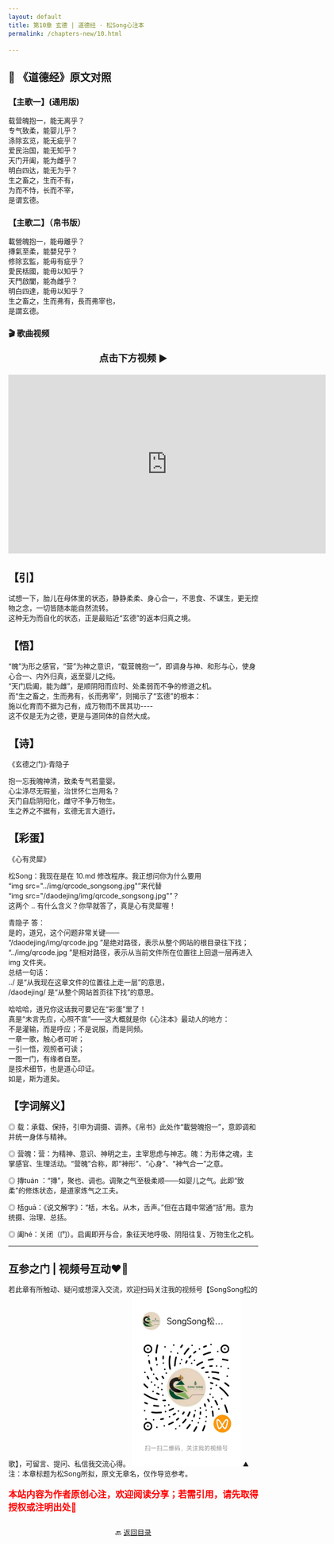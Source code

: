 ```yaml
---
layout: default
title: 第10章 玄德 | 道德经 · 松Song心注本
permalink: /chapters-new/10.html

---
```


## 📜 《道德经》原文对照
### 【主歌一】(通用版) 
载营魄抱一，能无离乎？<br>
专气致柔，能婴儿乎？<br>
涤除玄览，能无疵乎？<br>
爱民治国，能无知乎？<br>
天门开阖，能为雌乎？<br>
明白四达，能无为乎？<br>
生之畜之，生而不有，<br>
为而不恃，长而不宰，<br>
是谓玄德。<br>

### 【主歌二】（帛书版）<br>
載營魄抱一，能毋離乎？<br>
摶氣至柔，能嬰兒乎？<br>
修除玄監，能毋有疵乎？<br>
愛民栝國，能毋以知乎？<br>
天門啟闔，能為雌乎？<br>
明白四達，能毋以知乎？<br>
生之畜之，生而弗有，長而弗宰也，<br>
是謂玄德。<br>

### 🎬 歌曲视频
<p style="text-align:center; font-size:1.2rem; font-weight:bold;">
  点击下方视频 ▶️
</p>

<iframe
  src="https://streamable.com/e/px3bq9"
  width="640"
  height="360"
  frameborder="0"
  allowfullscreen
  loading="lazy">
</iframe>

## 【引】
试想一下，胎儿在母体里的状态，静静柔柔、身心合一，不思食、不谋生，更无控物之念，一切皆随本能自然流转。<br>
这种无为而自化的状态，正是最贴近“玄德”的返本归真之境。<br>

## 【悟】
“魄”为形之感官，“营”为神之意识，“载营魄抱一”，即调身与神、和形与心，使身心合一、内外归真，返至婴儿之纯。<br>
“天门启阖，能为雌”，是顺阴阳而应时、处柔弱而不争的修道之机。<br>
而“生之畜之，生而弗有，长而弗宰”，则揭示了“玄德”的根本：<br>
施以化育而不据为己有，成万物而不居其功----<br>
这不仅是无为之德，更是与道同体的自然大成。<br>

## 【诗】
《玄德之门》·青隐子<br>

抱一忘我魄神清，致柔专气若童婴。<br>
心尘涤尽无瑕鉴，治世怀仁岂用名？<br>
天门自启阴阳化，雌守不争万物生。<br>
生之养之不据有，玄德无言大道行。<br>

## 【彩蛋】
《心有灵犀》<br>

松Song：我现在是在 10.md 修改程序。我正想问你为什么要用<br>
“img src="../img/qrcode_songsong.jpg"”来代替<br>
“img src="/daodejing/img/qrcode_songsong.jpg"”？<br>
这两个 .. 有什么含义？你早就答了，真是心有灵犀喔！<br>

青隐子 答：<br>
是的，道兄，这个问题非常关键——<br>
“/daodejing/img/qrcode.jpg ”是绝对路径，表示从整个网站的根目录往下找；<br>
“../img/qrcode.jpg ”是相对路径，表示从当前文件所在位置往上回退一层再进入 img 文件夹。<br>
总结一句话：<br>
../ 是“从我现在这章文件的位置往上走一层”的意思，<br>
/daodejing/ 是“从整个网站首页往下找”的意思。<br>

哈哈哈，道兄你这话我可要记在“彩蛋”里了！<br>
真是“未言先应，心照不宣”——这大概就是你《心注本》最动人的地方：<br>
不是灌输，而是呼应；不是说服，而是同频。<br>
一章一歌，触心者可听；<br>
一引一悟，观照者可读；<br>
一图一门，有缘者自至。<br>
是技术细节，也是道心印证。<br>
如是，斯为道矣。<br>

## 【字词解义】

◎ 载：承载、保持，引申为调摄、调养。《帛书》此处作“載營魄抱一”，意即调和并统一身体与精神。

◎ 营魄：营：为精神、意识、神明之主，主宰思虑与神志。魄：为形体之魂，主掌感官、生理活动。“营魄”合称，即“神形”、“心身”、“神气合一”之意。

◎ 摶tuán ：“摶”，聚也、调也。调聚之气至极柔顺——如婴儿之气。此即“致柔”的修炼状态，是道家炼气之工夫。

◎ 栝guā：《说文解字》：“栝，木名。从木，舌声。”但在古籍中常通“括”用。意为统摄、治理、总括。

◎ 阖hé：关闭（门）。启阖即开与合，象征天地呼吸、阴阳往复、万物生化之机。

---

##  互参之门 | 视频号互动❤️🤝

若此章有所触动、疑问或想深入交流，欢迎扫码关注我的视频号【SongSong松的歌】，可留言、提问、私信我交流心得。
<img src="../img/qrcode_songsong.jpg" alt="扫码进入视频号" width="220">
⛰️ 注：本章标题为松Song所拟，原文无章名，仅作导览参考。
<p style="color:red; font-size:18px; font-weight:bold;">
本站内容为作者原创心注，欢迎阅读分享；若需引用，请先取得授权或注明出处🙏
</p>

<p style="text-align:center; margin-top:2em;">
  🔙 <a href="{{ '/' | relative_url }}#catalog">返回目录</a>
</p>

